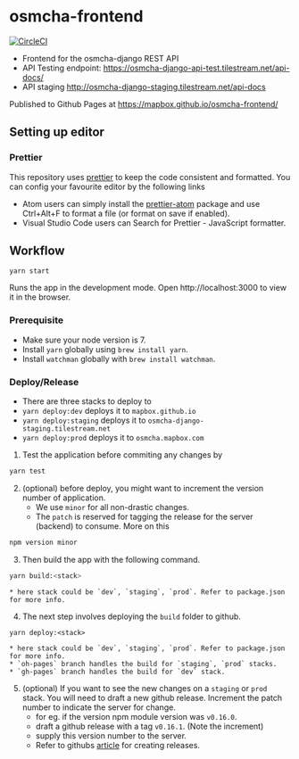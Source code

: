 # osmcha-frontend
[![CircleCI](https://circleci.com/gh/mapbox/osmcha-frontend.svg?style=svg)](https://circleci.com/gh/mapbox/osmcha-frontend)

- Frontend for the osmcha-django REST API  
- API Testing endpoint: https://osmcha-django-api-test.tilestream.net/api-docs/
- API staging http://osmcha-django-staging.tilestream.net/api-docs

Published to Github Pages at https://mapbox.github.io/osmcha-frontend/

## Setting up editor

### Prettier
This repository uses [prettier](https://github.com/prettier/prettier) to keep the code consistent and formatted. You can config your favourite editor by the following links
- Atom users can simply install the [prettier-atom](https://atom.io/packages/prettier-atom) package and use Ctrl+Alt+F to format a file (or format on save if enabled).
- Visual Studio Code users can Search for Prettier - JavaScript formatter.

## Workflow

`yarn start`

Runs the app in the development mode.
Open http://localhost:3000 to view it in the browser.


### Prerequisite
- Make sure your node version is 7.
- Install `yarn` globally using `brew install yarn`.
- Install `watchman` globally with `brew install watchman`.

### Deploy/Release
- There are three stacks to deploy to
- `yarn deploy:dev` deploys it to `mapbox.github.io`
- `yarn deploy:staging` deploys it to `osmcha-django-staging.tilestream.net`
- `yarn deploy:prod` deploys it to `osmcha.mapbox.com`

1. Test the application before commiting any changes by
```bash
yarn test
```

2. (optional) before deploy, you might want to increment the version number of application.
    * We use `minor` for all non-drastic changes.
    * The `patch` is reserved for tagging the release for the server (backend) to consume. More on this
```bash
npm version minor
```


3. Then build the app with the following command.
```bash
yarn build:<stack>
```
    * here stack could be `dev`, `staging`, `prod`. Refer to package.json for more info.

4. The next step involves deploying the `build` folder to github.
```
yarn deploy:<stack>
```
    * here stack could be `dev`, `staging`, `prod`. Refer to package.json for more info.
    * `oh-pages` branch handles the build for `staging`, `prod` stacks.
    * `gh-pages` branch handles the build for `dev` stack.


5. (optional) If you want to see the new changes on a `staging` or `prod` stack. You will need to draft a new github release. Increment the patch number to indicate the server for change.
    * for eg. if the version npm module version was `v0.16.0`.
    * draft a github release with a tag `v0.16.1`. (Note the increment)
    * supply this version number to the server.
    * Refer to githubs [article](https://help.github.com/articles/creating-releases/) for creating releases.
